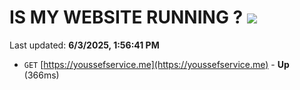 # IS MY WEBSITE RUNNING ? [![](https://img.shields.io/static/v1?label=Sponsor&message=%E2%9D%A4&logo=GitHub&color=%23fe8e86)](https://github.com/sponsors/Youssef-Lehmam)

Last updated: **6/3/2025, 1:56:41 PM**

- `GET` [https://youssefservice.me](https://youssefservice.me) - **Up** (366ms)
